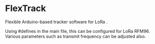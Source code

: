 # FlexTrack 
Flexible Arduino-based tracker software for LoRa .

Using #defines in the main file, this can be configured for 
LoRa RFM96.  Various parameters such as transmit frequency can be adjusted also.

